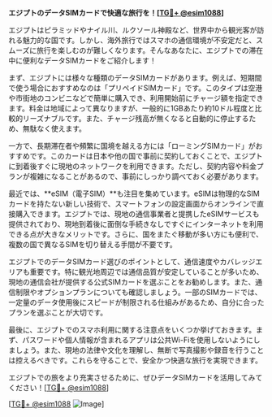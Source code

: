 **エジプトのデータSIMカードで快適な旅行を！[[TG💪+ @esim1088](https://t.me/s/esim1088)]**

エジプトはピラミッドやナイル川、ルクソール神殿など、世界中から観光客が訪れる魅力的な国です。しかし、海外旅行ではスマホの通信環境が不安定だと、スムーズに旅行を楽しむのが難しくなります。そんなあなたに、エジプトでの滞在中に便利なデータSIMカードをご紹介します！

まず、エジプトには様々な種類のデータSIMカードがあります。例えば、短期間で使う場合におすすめなのは「プリペイドSIMカード」です。このタイプは空港や市街地のコンビニなどで簡単に購入でき、利用開始前にチャージ額を指定できます。料金は地域によって異なりますが、一般的に1GBあたり約10ドル程度と比較的リーズナブルです。また、チャージ残高が無くなると自動的に停止するため、無駄なく使えます。

一方で、長期滞在者や頻繁に国境を越える方には「ローミングSIMカード」がおすすめです。このカードは日本や他の国で事前に契約しておくことで、エジプトに到着後すぐに現地のネットワークを利用できます。ただし、契約内容や料金プランが複雑になることがあるので、事前にしっかり調べておく必要があります。

最近では、**eSIM（電子SIM）**も注目を集めています。eSIMは物理的なSIMカードを持たない新しい技術で、スマートフォンの設定画面からオンラインで直接購入できます。エジプトでは、現地の通信事業者と提携したeSIMサービスも提供されており、現地到着後に面倒な手続きなしですぐにインターネットを利用できる点が大きなメリットです。さらに、国をまたぐ移動が多い方にも便利で、複数の国で異なるSIMを切り替える手間が不要です。

エジプトでのデータSIMカード選びのポイントとして、通信速度やカバレッジエリアも重要です。特に観光地周辺では通信品質が安定していることが多いため、現地の通信会社が提供する公式SIMカードを選ぶことをお勧めします。また、通信制限やオプションプランについても確認しましょう。一部のSIMカードでは、一定量のデータ使用後にスピードが制限される仕組みがあるため、自分に合ったプランを選ぶことが大切です。

最後に、エジプトでのスマホ利用に関する注意点をいくつか挙げておきます。まず、パスワードや個人情報が含まれるアプリは公共Wi-Fiを使用しないようにしましょう。また、現地の法律や文化を理解し、無断で写真撮影や録音を行うことは控えるべきです。これらを守ることで、安全かつ快適な旅行を実現できます。

エジプトでの旅をより充実させるために、ぜひデータSIMカードを活用してみてください！[[TG💪+ @esim1088](https://t.me/s/esim1088)]

[[TG💪+ @esim1088](https://t.me/s/esim1088) ![Image](https://i.postimg.cc/Y0z9fWf4/image.png)]